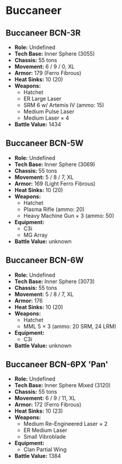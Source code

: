 # Buccaneer
## Buccaneer BCN-3R
- **Role:** Undefined
- **Tech Base:** Inner Sphere (3055)
- **Chassis:** 55 tons
- **Movement:** 6 / 9 / 0, XL
- **Armor:** 179 (Ferro Fibrous)
- **Heat Sinks:** 10 (20)
- **Weapons:**
  - Hatchet
  - ER Large Laser
  - SRM 6 w/ Artemis IV (ammo: 15)
  - Medium Pulse Laser
  - Medium Laser × 4
- **Battle Value:** 1434

## Buccaneer BCN-5W
- **Role:** Undefined
- **Tech Base:** Inner Sphere (3069)
- **Chassis:** 55 tons
- **Movement:** 5 / 8 / 7, XL
- **Armor:** 169 (Light Ferro Fibrous)
- **Heat Sinks:** 10 (20)
- **Weapons:**
  - Hatchet
  - Plasma Rifle (ammo: 20)
  - Heavy Machine Gun × 3 (ammo: 50)
- **Equipment:**
  - C3i
  - MG Array
- **Battle Value:** unknown

## Buccaneer BCN-6W
- **Role:** Undefined
- **Tech Base:** Inner Sphere (3073)
- **Chassis:** 55 tons
- **Movement:** 5 / 8 / 7, XL
- **Armor:** 176
- **Heat Sinks:** 10 (20)
- **Weapons:**
  - Hatchet
  - MML 5 × 3 (ammo: 20 SRM, 24 LRM)
- **Equipment:**
  - C3i
- **Battle Value:** unknown

## Buccaneer BCN-6PX 'Pan'
- **Role:** Undefined
- **Tech Base:** Inner Sphere Mixed (3120)
- **Chassis:** 55 tons
- **Movement:** 6 / 9 / 11, XL
- **Armor:** 172 (Ferro Fibrous)
- **Heat Sinks:** 10 (23)
- **Weapons:**
  - Medium Re-Engineered Laser × 2
  - ER Medium Laser
  - Small Vibroblade
- **Equipment:**
  - Clan Partial Wing
- **Battle Value:** 1384

